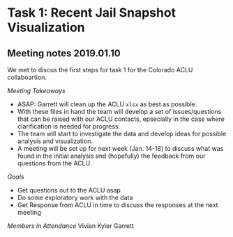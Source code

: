 # Task 1: Recent Jail Snapshot Visualization 


## Meeting notes 2019.01.10

We met to discus the first steps for task 1 for the Colorado ACLU collaboartion.

*Meeting Takeaways*
- ASAP: Garrett will clean up the ACLU `xlsx` as best as possible.
- With these files in hand the team will develop a set of issues/questions that can be raised with our ACLU contacts, epsecially in the case where clarification is needed for progress.
- The team will start to investigate the data and develop ideas for possible analysis and visualization.
- A meeting will be set up for next week (Jan. 14-18) to discuss what was found in the initial analysis and (hopefully) the feedback from our questions from the ACLU 

*Goals*
- Get questions out to the ACLU asap
- Do some exploratory work with the data
- Get Response from ACLU in time to discuss the responses at the next meeting

*Members in Attendance*
Vivian
Kyler
Garrett

